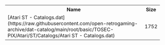 <table>
<tr><th>Name</th><th>Size</th></tr>
<tr><td>[Atari ST - Catalogs.dat](https://raw.githubusercontent.com/open-retrogaming-archive/dat-catalog/main/root/basic/TOSEC-PIX/Atari/ST/Catalogs/Atari ST - Catalogs.dat)</td><td>1752</td></tr>
</table>

